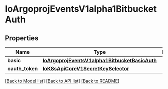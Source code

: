 # IoArgoprojEventsV1alpha1BitbucketAuth

## Properties
Name | Type | Description | Notes
------------ | ------------- | ------------- | -------------
**basic** | [**IoArgoprojEventsV1alpha1BitbucketBasicAuth**](IoArgoprojEventsV1alpha1BitbucketBasicAuth.md) |  | [optional] 
**oauth_token** | [**IoK8sApiCoreV1SecretKeySelector**](IoK8sApiCoreV1SecretKeySelector.md) |  | [optional] 

[[Back to Model list]](../README.md#documentation-for-models) [[Back to API list]](../README.md#documentation-for-api-endpoints) [[Back to README]](../README.md)


